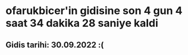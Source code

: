 # ofarukbicer'in gidisine son 4 gun 4 saat 34 dakika 28 saniye kaldi

## Gidis tarihi: 30.09.2022 :(